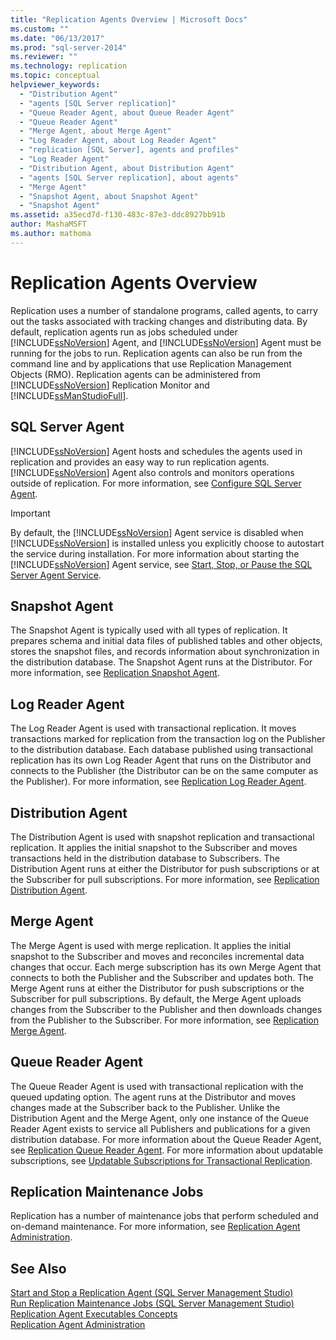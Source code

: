 ```yaml
---
title: "Replication Agents Overview | Microsoft Docs"
ms.custom: ""
ms.date: "06/13/2017"
ms.prod: "sql-server-2014"
ms.reviewer: ""
ms.technology: replication
ms.topic: conceptual
helpviewer_keywords: 
  - "Distribution Agent"
  - "agents [SQL Server replication]"
  - "Queue Reader Agent, about Queue Reader Agent"
  - "Queue Reader Agent"
  - "Merge Agent, about Merge Agent"
  - "Log Reader Agent, about Log Reader Agent"
  - "replication [SQL Server], agents and profiles"
  - "Log Reader Agent"
  - "Distribution Agent, about Distribution Agent"
  - "agents [SQL Server replication], about agents"
  - "Merge Agent"
  - "Snapshot Agent, about Snapshot Agent"
  - "Snapshot Agent"
ms.assetid: a35ecd7d-f130-483c-87e3-ddc8927bb91b
author: MashaMSFT
ms.author: mathoma
---
```

# Replication Agents Overview
  Replication uses a number of standalone programs, called agents, to carry out the tasks associated with tracking changes and distributing data. By default, replication agents run as jobs scheduled under [!INCLUDE[ssNoVersion](../../../includes/ssnoversion-md.md)] Agent, and [!INCLUDE[ssNoVersion](../../../includes/ssnoversion-md.md)] Agent must be running for the jobs to run. Replication agents can also be run from the command line and by applications that use Replication Management Objects (RMO). Replication agents can be administered from [!INCLUDE[ssNoVersion](../../../includes/ssnoversion-md.md)] Replication Monitor and [!INCLUDE[ssManStudioFull](../../../includes/ssmanstudiofull-md.md)].  
  
## SQL Server Agent  
 [!INCLUDE[ssNoVersion](../../../includes/ssnoversion-md.md)] Agent hosts and schedules the agents used in replication and provides an easy way to run replication agents. [!INCLUDE[ssNoVersion](../../../includes/ssnoversion-md.md)] Agent also controls and monitors operations outside of replication. For more information, see [Configure SQL Server Agent](../../../ssms/agent/sql-server-agent.md).  
  
> [!IMPORTANT]  
>  By default, the [!INCLUDE[ssNoVersion](../../../includes/ssnoversion-md.md)] Agent service is disabled when [!INCLUDE[ssNoVersion](../../../includes/ssnoversion-md.md)] is installed unless you explicitly choose to autostart the service during installation. For more information about starting the [!INCLUDE[ssNoVersion](../../../includes/ssnoversion-md.md)] Agent service, see [Start, Stop, or Pause the SQL Server Agent Service](../../../ssms/agent/start-stop-or-pause-the-sql-server-agent-service.md).  
  
## Snapshot Agent  
 The Snapshot Agent is typically used with all types of replication. It prepares schema and initial data files of published tables and other objects, stores the snapshot files, and records information about synchronization in the distribution database. The Snapshot Agent runs at the Distributor. For more information, see [Replication Snapshot Agent](replication-snapshot-agent.md).  
  
## Log Reader Agent  
 The Log Reader Agent is used with transactional replication. It moves transactions marked for replication from the transaction log on the Publisher to the distribution database. Each database published using transactional replication has its own Log Reader Agent that runs on the Distributor and connects to the Publisher (the Distributor can be on the same computer as the Publisher). For more information, see [Replication Log Reader Agent](replication-log-reader-agent.md).  
  
## Distribution Agent  
 The Distribution Agent is used with snapshot replication and transactional replication. It applies the initial snapshot to the Subscriber and moves transactions held in the distribution database to Subscribers. The Distribution Agent runs at either the Distributor for push subscriptions or at the Subscriber for pull subscriptions. For more information, see [Replication Distribution Agent](replication-distribution-agent.md).  
  
## Merge Agent  
 The Merge Agent is used with merge replication. It applies the initial snapshot to the Subscriber and moves and reconciles incremental data changes that occur. Each merge subscription has its own Merge Agent that connects to both the Publisher and the Subscriber and updates both. The Merge Agent runs at either the Distributor for push subscriptions or the Subscriber for pull subscriptions. By default, the Merge Agent uploads changes from the Subscriber to the Publisher and then downloads changes from the Publisher to the Subscriber. For more information, see [Replication Merge Agent](replication-merge-agent.md).  
  
## Queue Reader Agent  
 The Queue Reader Agent is used with transactional replication with the queued updating option. The agent runs at the Distributor and moves changes made at the Subscriber back to the Publisher. Unlike the Distribution Agent and the Merge Agent, only one instance of the Queue Reader Agent exists to service all Publishers and publications for a given distribution database. For more information about the Queue Reader Agent, see [Replication Queue Reader Agent](replication-queue-reader-agent.md). For more information about updatable subscriptions, see [Updatable Subscriptions for Transactional Replication](../transactional/updatable-subscriptions-for-transactional-replication.md).  
  
## Replication Maintenance Jobs  
 Replication has a number of maintenance jobs that perform scheduled and on-demand maintenance. For more information, see [Replication Agent Administration](replication-agent-administration.md).  
  
## See Also  
 [Start and Stop a Replication Agent &#40;SQL Server Management Studio&#41;](start-and-stop-a-replication-agent-sql-server-management-studio.md)   
 [Run Replication Maintenance Jobs &#40;SQL Server Management Studio&#41;](../administration/run-replication-maintenance-jobs-sql-server-management-studio.md)   
 [Replication Agent Executables Concepts](../concepts/replication-agent-executables-concepts.md)   
 [Replication Agent Administration](replication-agent-administration.md)  
  
  
